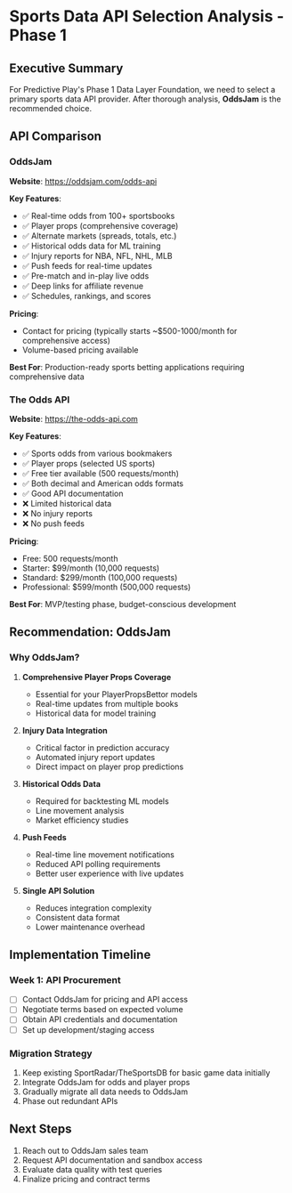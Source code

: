 # Sports Data API Selection Analysis - Phase 1

## Executive Summary
For Predictive Play's Phase 1 Data Layer Foundation, we need to select a primary sports data API provider. After thorough analysis, **OddsJam** is the recommended choice.

## API Comparison

### OddsJam
**Website**: https://oddsjam.com/odds-api

**Key Features**:
- ✅ Real-time odds from 100+ sportsbooks
- ✅ Player props (comprehensive coverage)
- ✅ Alternate markets (spreads, totals, etc.)
- ✅ Historical odds data for ML training
- ✅ Injury reports for NBA, NFL, NHL, MLB
- ✅ Push feeds for real-time updates
- ✅ Pre-match and in-play live odds
- ✅ Deep links for affiliate revenue
- ✅ Schedules, rankings, and scores

**Pricing**: 
- Contact for pricing (typically starts ~$500-1000/month for comprehensive access)
- Volume-based pricing available

**Best For**: Production-ready sports betting applications requiring comprehensive data

### The Odds API
**Website**: https://the-odds-api.com

**Key Features**:
- ✅ Sports odds from various bookmakers
- ✅ Player props (selected US sports)
- ✅ Free tier available (500 requests/month)
- ✅ Both decimal and American odds formats
- ✅ Good API documentation
- ❌ Limited historical data
- ❌ No injury reports
- ❌ No push feeds

**Pricing**:
- Free: 500 requests/month
- Starter: $99/month (10,000 requests)
- Standard: $299/month (100,000 requests)
- Professional: $599/month (500,000 requests)

**Best For**: MVP/testing phase, budget-conscious development

## Recommendation: OddsJam

### Why OddsJam?

1. **Comprehensive Player Props Coverage**
   - Essential for your PlayerPropsBettor models
   - Real-time updates from multiple books
   - Historical data for model training

2. **Injury Data Integration**
   - Critical factor in prediction accuracy
   - Automated injury report updates
   - Direct impact on player prop predictions

3. **Historical Odds Data**
   - Required for backtesting ML models
   - Line movement analysis
   - Market efficiency studies

4. **Push Feeds**
   - Real-time line movement notifications
   - Reduced API polling requirements
   - Better user experience with live updates

5. **Single API Solution**
   - Reduces integration complexity
   - Consistent data format
   - Lower maintenance overhead

## Implementation Timeline

### Week 1: API Procurement
- [ ] Contact OddsJam for pricing and API access
- [ ] Negotiate terms based on expected volume
- [ ] Obtain API credentials and documentation
- [ ] Set up development/staging access

### Migration Strategy
1. Keep existing SportRadar/TheSportsDB for basic game data initially
2. Integrate OddsJam for odds and player props
3. Gradually migrate all data needs to OddsJam
4. Phase out redundant APIs

## Next Steps
1. Reach out to OddsJam sales team
2. Request API documentation and sandbox access
3. Evaluate data quality with test queries
4. Finalize pricing and contract terms 